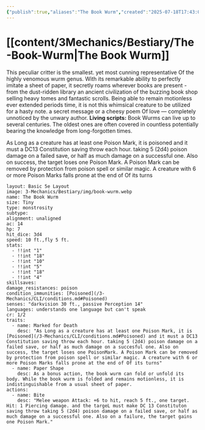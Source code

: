 ```yaml
---
{"publish":true,"aliases":"The Book Wurm","created":"2025-07-18T17:43:06.027+02:00","modified":"2025-07-17T10:17:28.470+02:00","cssclasses":"json5e-monster"}
---
```


# [[content/3Mechanics/Bestiary/The-Book-Wurm\|The Book Wurm]]
This peculiar critter is the smallest. yet most cunning
representative Of the highly venomous wurm genus. With
its remarkable ability to perfectly imitate a sheet of paper,
it secretly roams wherever books are present - from the
dust-ridden library an ancient civilization of the buzzing
book shop selling heavy tomes and fantastic scrolls.
Being able to remain motionless ever extended periods
time, it is not this whimsical creature to
be utilized for a hasty note. a secret message or a cheesy
poem Of love — completely unnoticed by the unwary
author.
**Living scripts:** Book Wurms can live up to several
centuries. The oldest ones are often covered in countless
potentially bearing the knowledge from long-forgotten times.

As Long as a creature has at least one Poison Mark, it is poisoned and it must a DC13 Constitution saving throw each hour. taking 5 (2d4) poison
damage on a failed save, or half as much damage on a
successful one. Also on success, the target loses one Poison
Mark. A Poison Mark can be removed by protection from poison spell or similar magic.
  A creature with 6 or more Poison Marks falls prone at the end of Of its turns

```statblock
layout: Basic 5e Layout
image: 3-Mechanics/Bestiary/img/book-wurm.webp
name: The Book Wurm
size: Tiny
type: monstrosity
subtype: 
alignment: unaligned
ac: 14
hp: 7
hit_dice: 3d4
speed: 10 ft.,fly 5 ft.
stats: 
  - !!int "1"
  - !!int "18"
  - !!int "10"
  - !!int "5"
  - !!int "18"
  - !!int "4"
skillsaves:
damage_resistances: poison
condition_immunities: [Poisoned](/3-Mechanics/CLI/conditions.md#Poisoned)
senses: "darkvision 30 ft., passive Perception 14"
languages: understands one language but can't speak
cr: 1/2
traits:
  - name: Marked for Death
    desc: "As Long as a creature has at least one Poison Mark, it is [Poisoned](/3-Mechanics/CLI/conditions.md#Poisoned) and it must a DC13 Constitution saving throw each hour. taking 5 (2d4) poison damage on a failed save, or half as much damage on a succesful one. Also on success, the target loses one PoisonMark. A Poison Mark can be removed by protection from poison spell or similar magic. A creature with 6 or more Poison Marks falls prone at the end of Of its turns"
  - name: Paper Shape
    desc: As a bonus action, the book wurm can fold or unfold its body. While the book wurm is folded and remains motionless, it is indistinguishable from a usual sheet of paper.
actions:
  - name: Bite
    desc: "Melee weapon Attack: +6 to hit, reach 5 ft., one target. Hit: 1 Piercing damage. and the targeL must make DC 13 Constituton saving throw taking 5 (2d4) poison damage on a failed save, or half as much damage on a successful one. Also on a failure, the target gains one Poison Mark."
```


